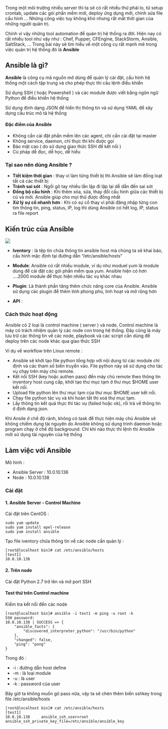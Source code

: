 Trong một môi trường nhiều server thì ta sẽ có rất nhiều thứ phải lo, từ setup crontab, update các gói phần mềm mới, deploy ứng dụng mới, chỉnh sửa file cấu hình ... Những công việc tuy không khó nhưng rất mất thời gian của những người quản trị. 

Chính vì vậy những tool automation để quản trị hệ thống ra đời. Hiện nay có rất nhiều tool như vậy như : Chef, Pupper, CFEngine, StackStorm, Ansible, SaltStack, ... Trong bài này sẽ tìm hiểu về một công cụ rất mạnh mẽ trong việc quản trị hệ thống đó là **Ansible**

## Ansible là gì? 

**Ansible** là công cụ mã nguồn mở dùng để quản lý cài đặt, cấu hình hệ thống một cách tập trung và cho phép thực thi câu lệnh điều khiển

Sử dụng SSH ( hoặc Powershell ) và các module được viết bằng ngôn ngữ Python để điều khiển hệ thống

Sử dụng định dạng JSON để hiển thị thông tin và sử dụng YAML để xây dựng cấu trúc mô tả hệ thống

#### Đặc điểm của Ansible

- Không cần cài đặt phần mềm lên các agent, chỉ cần cài đặt tại master
- Không service, daemon, chỉ thực thi khi được gọi
- Bảo mật cao ( do sử dụng giao thức SSH để kết nối )
- Cú pháp dễ đọc, dễ học, dễ hiểu

### Tại sao nên dùng Ansible ? 

- **Tiết kiệm thời gian** : thay vì làm từng thiết bị thì Ansible sẽ làm đồng loạt tất cả các thiết bị
- **Tránh sai sót** : Ngồi gõ tay nhiều lần lặp đi lặp lại dễ dẫn đến sai sót
- **Đồng bộ cấu hình** : Khi thêm xóa, sửa, thay đổi cấu hình giữa các thiết bị cũ và mới. Ansible giúp cho mọi thứ được đồng nhất
- **Xử lý sự cố nhanh hơn** : Khi có sự cố thay vì phải đăng nhập từng con tìm thông tin, ping, status, IP, log thì dùng Ansible có hết log, IP, status ra file report

## Kiến trúc của Ansible 

<img src="https://github.com/vjnkvt/Images/blob/master/ansible-infra.png">

- **Iventory** : là tệp tin chứa thông tin ansible host mà chúng ta sẽ khai báo, cấu hình mặc định tại đường dẫn “/etc/ansible/hosts”

- **Module**: Ansible có rất nhiều module, ví dụ như moduel yum là module dùng để cài đặt các gói phần mềm qua yum. Ansible hiện có hơn ….2000 module để thực hiện nhiều tác vụ khác nhau

- **Plugin**: Là thành phần tăng thêm chức năng core của Ansible. Ansible sử dụng các plugin để thêm tính phong phú, linh hoạt và mở rộng hơn

- **API** : 

### Cách thức hoạt động

Ansible có 2 loại là control machine ( server ) và node. Control machine là máy có trách nhiệm quản lý các node con trong hệ thống. Đây cũng là máy lưu trữ các thông tin về các node, playbook và các script cần dùng để deploy trên các node khác qua giao thức SSH

Ví dụ về workflow trên Linux remote : 

- Ansible sẽ khởi tạo file python tổng hợp với nội dung từ các module chỉ định và các tham số biến truyền vào. File python này sẽ sử dụng cho tác vụ chạy trên máy chủ remote.
- Kết nối SSH (key hoặc authen pass) đến máy chủ remote theo thông tin inventory host cung cấp, khởi tạo thư mục tạm ở thư mục $HOME user kết nối.
- Upload file python lên thư mục tạm của thư mục $HOME user kết nối.
- Chạy file python tác vụ và khi hoàn tất thì xoá thư mục tạm.
- Lấy thông tin kết quả thực thi tác vụ (failed hoặc ok), rồi trả về thông tin ở định dạng json.

Khi Ansile ở chế độ rảnh, không có task để thực hiện máy chủ Ansible sẽ không chiếm dụng tài nguyên do Ansible không sử dụng trình daemon hoặc program chạy ở chế độ background. Chỉ khi nào thực thi lệnh thì Ansible mới sử dụng tài nguyên của hệ thống

## Làm việc với Ansible

Mô hình : 

- Ansible Server : 10.0.10.136
- Node : 10.0.10.138

### Cài đặt

#### 1. Ansible Server - Control Machine

Cài đặt trên CentOS :

```
sudo yum update
sudo yum install epel-release
sudo yum install ansible
```

Tạo file iventory chứa thông tin về các node cần quản lý : 

```
[root@localhost bin]# cat /etc/ansible/hosts
[test1]
10.0.10.138
```

#### 2. Trên node 

Cài đặt Python 2.7 trở lên và mở port SSH

#### Test thử trên Control machine

Kiểm tra kết nối đến các node 

```
[root@localhost bin]# ansible -i test1 -m ping -u root -k
SSH password:
10.0.10.138 | SUCCESS => {
    "ansible_facts": {
        "discovered_interpreter_python": "/usr/bin/python"
    },
    "changed": false,
    "ping": "pong"
}
```

Trong đó : 
  - -i : đường dẫn host define
  - -m : là loại module
  - -u : là user
  - -k : password của user

Bây giờ ta không muốn gõ pass nữa, vậy ta sẽ chèn thêm biến sshkey trong file /etc/ansible/hosts

```
[root@localhost bin]# cat /etc/ansible/hosts
[test1]
10.0.10.138     ansible_ssh_user=root   ansible_ssh_private_key_file=/etc/ansible/ansible_key
```



